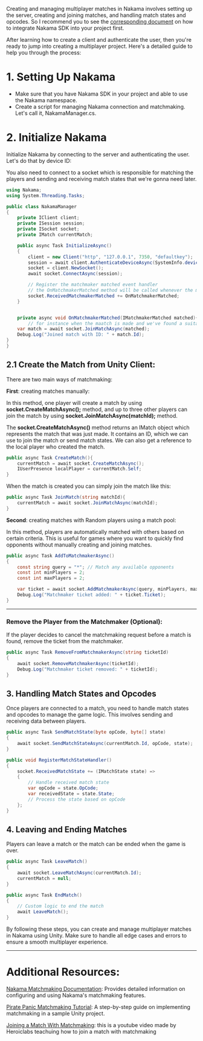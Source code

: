 Creating and managing multiplayer matches in Nakama involves setting up the server, creating and joining matches, and handling match states and opcodes. So I recommend you to see the [corresponding document](https://gitlab.com/mediahamrah_game/internship-to-learn-list/-/tree/najafzadehkaren-main/Nakama/Integration?ref_type=heads) on how to integrate Nakama SDK into your project first.

After learning how to create a client and authenticate the user, then you're ready to jump into creating a multiplayer project. Here's a detailed guide to help you through the process:

# 1. Setting Up Nakama

- Make sure that you have Nakama SDK in your project and able to use the Nakama namespace.
- Create a script for managing Nakama connection and matchmaking. Let's call it, NakamaManager.cs.

# 2. Initialize Nakama
Initialize Nakama by connecting to the server and authenticating the user. Let's do that by device ID:
  
You also need to connect to a socket which is responsible for matching the players and sending and receiving match states that we're gonna need later.

~~~csharp
using Nakama;
using System.Threading.Tasks;

public class NakamaManager
{
    private IClient client;
    private ISession session;
    private ISocket socket;
    private IMatch currentMatch;

    public async Task InitializeAsync()
    {
        client = new Client("http", "127.0.0.1", 7350, "defaultkey");
        session = await client.AuthenticateDeviceAsync(SystemInfo.deviceUniqueIdentifier);
        socket = client.NewSocket();
        await socket.ConnectAsync(session);

        // Register the matchmaker matched event handler
        // the OnMatchmakerMatched method will be called whenever the match is made.
        socket.ReceivedMatchmakerMatched += OnMatchmakerMatched;
    }


    private async void OnMatchmakerMatched(IMatchmakerMatched matched){
        // for instance when the maatch is made and we've found a suitable opponent, we join the mathc.
    var match = await socket.JoinMatchAsync(matched);
    Debug.Log("Joined match with ID: " + match.Id);
}
}
~~~

## 2.1 Create the Match from Unity Client:
There are two main ways of matchmaking:

**First**: creating matches manually:

In this method, one player will create a match by using **socket.CreateMatchAsync();** method, and up to three other players can join the match by using **socket.JoinMatchAsync(matchId);** method.

The **socket.CreateMatchAsync()** method returns an IMatch object which represents the match that was just made.
It contains an ID, which we can use to join the match or send match states.
We can also get a reference to the local player who created the match.

~~~csharp
public async Task CreateMatch(){
    currentMatch = await socket.CreateMatchAsync();
    IUserPresence localPlayer = currentMatch.Self;
}
~~~

When the match is created you can simply join the match like this:

~~~csharp
public async Task JoinMatch(string matchId){
    currentMatch = await socket.JoinMatchAsync(matchId);
}
~~~

**Second**: creating matches with Random players using a match pool:

In this method, players are automatically matched with others based on certain criteria. This is useful for games where you want to quickly find opponents without manually creating and joining matches.

~~~csharp
public async Task AddToMatchmakerAsync()
{
    const string query = "*"; // Match any available opponents
    const int minPlayers = 2;
    const int maxPlayers = 2;

    var ticket = await socket.AddMatchmakerAsync(query, minPlayers, maxPlayers);
    Debug.Log("Matchmaker ticket added: " + ticket.Ticket);
}

~~~
---
### Remove the Player from the Matchmaker (Optional):

If the player decides to cancel the matchmaking request before a match is found, remove the ticket from the matchmaker.

~~~csharp
public async Task RemoveFromMatchmakerAsync(string ticketId)
{
    await socket.RemoveMatchmakerAsync(ticketId);
    Debug.Log("Matchmaker ticket removed: " + ticketId);
}
~~~

## 3. Handling Match States and Opcodes

Once players are connected to a match, you need to handle match states and opcodes to manage the game logic. This involves sending and receiving data between players.

~~~csharp
public async Task SendMatchState(byte opCode, byte[] state)
{
    await socket.SendMatchStateAsync(currentMatch.Id, opCode, state);
}

public void RegisterMatchStateHandler()
{
    socket.ReceivedMatchState += (IMatchState state) =>
    {
        // Handle received match state
        var opCode = state.OpCode;
        var receivedState = state.State;
        // Process the state based on opCode
    };
}
~~~

## 4. Leaving and Ending Matches

Players can leave a match or the match can be ended when the game is over.

~~~csharp
public async Task LeaveMatch()
{
    await socket.LeaveMatchAsync(currentMatch.Id);
    currentMatch = null;
}

public async Task EndMatch()
{
    // Custom logic to end the match
    await LeaveMatch();
}
~~~

By following these steps, you can create and manage multiplayer matches in Nakama using Unity. Make sure to handle all edge cases and errors to ensure a smooth multiplayer experience.

---

# Additional Resources:

[Nakama Matchmaking Documentation](https://heroiclabs.com/docs/nakama/concepts/multiplayer/matchmaker/): Provides detailed information on configuring and using Nakama's matchmaking features. 

[Pirate Panic Matchmaking Tutorial](https://heroiclabs.com/docs/nakama/tutorials/unity/pirate-panic/matchmaking/): A step-by-step guide on implementing matchmaking in a sample Unity project. 

[Joining a Match With Matchmaking](https://www.youtube.com/watch?v=-ZpmZo6ZvIo): this is a youtube video made by Heroiclabs teachuing how to join a match with matchmaking